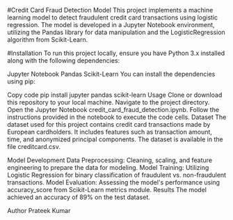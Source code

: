#Credit Card Fraud Detection Model
This project implements a machine learning model to detect fraudulent credit card transactions using logistic regression. The model is developed in a Jupyter Notebook environment, utilizing the Pandas library for data manipulation and the LogisticRegression algorithm from Scikit-Learn.

#Installation
To run this project locally, ensure you have Python 3.x installed along with the following dependencies:

Jupyter Notebook
Pandas
Scikit-Learn
You can install the dependencies using pip:

Copy code
pip install jupyter pandas scikit-learn
Usage
Clone or download this repository to your local machine.
Navigate to the project directory.
Open the Jupyter Notebook credit_card_fraud_detection.ipynb.
Follow the instructions provided in the notebook to execute the code cells.
Dataset
The dataset used for this project contains credit card transactions made by European cardholders. It includes features such as transaction amount, time, and anonymized principal components. The dataset is available in the file creditcard.csv.

Model Development
Data Preprocessing: Cleaning, scaling, and feature engineering to prepare the data for modeling.
Model Training: Utilizing Logistic Regression for binary classification of fraudulent vs. non-fraudulent transactions.
Model Evaluation: Assessing the model's performance using accuracy_score from Scikit-Learn metrics module.
Results
The model achieved an accuracy of 89% on the test dataset.


Author
Prateek Kumar

